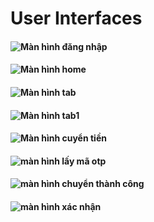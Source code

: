 # User Interfaces

####  ![Màn hình đăng nhập](https://github.com/user-attachments/assets/297faef7-4f3f-48f3-9e3d-41d88d0b552e)
####   ![Màn hình home](https://github.com/user-attachments/assets/7a805eda-ce4b-47a6-952a-dd379f2feb2f)
####   ![Màn hình tab](https://github.com/user-attachments/assets/f7021300-5acd-4edc-8322-45d448457463)
####   ![Màn hình tab1](https://github.com/user-attachments/assets/d16ab0cf-5f18-48c1-90ed-e6c0209e8f32)
####   ![Màn hình cuyển tiền](https://github.com/user-attachments/assets/9d3ac7d3-01c5-4fd8-bb32-a3945f78a748)
####   ![màn hình lấy mã otp](https://github.com/user-attachments/assets/57b1559f-1db1-4b70-b2f3-f4aa0d3a5aeb)
####   ![màn hình chuyển thành công](https://github.com/user-attachments/assets/82bfecc9-fa0b-4fae-9010-d5b12d225a2d)
####   ![màn hình xác nhận](https://github.com/user-attachments/assets/de0e8a81-cddf-4d3d-a702-ff68753a9a56)
